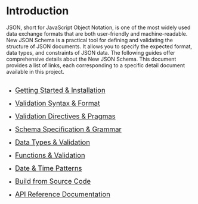 # Introduction
JSON, short for JavaScript Object Notation, is one of the most widely used data exchange formats that are both user-friendly and machine-readable. New JSON Schema is a practical tool for defining and validating the structure of JSON documents. It allows you to specify the expected format, data types, and constraints of JSON data. The following guides offer comprehensive details about the New JSON Schema. This document provides a list of links, each corresponding to a specific detail document available in this project.
<br/>
<br/>

 * <font size="4">[Getting Started & Installation](/JsonSchema-DotNet/articles/quickstart.html)</font>

 * <font size="4">[Validation Syntax & Format](/JsonSchema-DotNet/articles/validation.html)</font>

 * <font size="4">[Validation Directives & Pragmas](/JsonSchema-DotNet/articles/directives.html)</font>

 * <font size="4">[Schema Specification & Grammar](/JsonSchema-DotNet/articles/specification.html)</font>

 * <font size="4">[Data Types & Validation](/JsonSchema-DotNet/articles/datatypes.html)</font>

 * <font size="4">[Functions & Validation](/JsonSchema-DotNet/articles/functions.html)</font>

 * <font size="4">[Date & Time Patterns](/JsonSchema-DotNet/articles/datetime.html)</font>

 * <font size="4">[Build from Source Code](/JsonSchema-DotNet/articles/sourcebuild.html)</font>

 * <font size="4">[API Reference Documentation](/JsonSchema-DotNet/api/index.html)</font>

<br/>